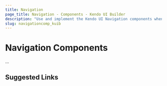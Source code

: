 ```yaml
---
title: Navigation
page_title: Navigation - Components - Kendo UI Builder
description: "Use and implement the Kendo UI Navigation components when working with the Kendo UI Builder tool for creating and managing Angular and AngularJS-based web applications."
slug: navigationcomp_kuib
---
```


# Navigation Components

...

## Suggested Links
